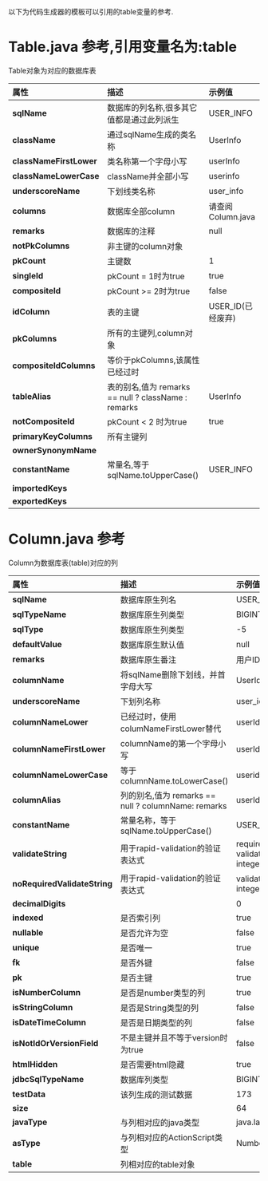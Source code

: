 以下为代码生成器的模板可以引用的table变量的参考.

# Table.java 参考,引用变量名为:table #
Table对象为对应的数据库表

| **属性** | **描述** | **示例值** |
|:-------|:-------|:--------|
| **sqlName** | 数据库的列名称,很多其它值都是通过此列派生 |USER\_INFO|
| **className** | 通过sqlName生成的类名称 |UserInfo |
| **classNameFirstLower** | 类名称第一个字母小写 |userInfo |
| **classNameLowerCase** | className并全部小写 |userinfo |
| **underscoreName** | 下划线类名称 |user\_info|
| **columns** |数据库全部column |请查阅Column.java|
| **remarks** | 数据库的注释 |null     |
| **notPkColumns** | 非主键的column对象 |         |
| **pkCount** | 主键数    |1        |
| **singleId** | pkCount = 1时为true |true     |
| **compositeId** | pkCount >= 2时为true |false    |
| **idColumn** | 表的主键   |USER\_ID(已经废弃)|
| **pkColumns** | 所有的主键列,column对象 |         |
| **compositeIdColumns** | 等价于pkColumns,该属性已经过时|         |
| **tableAlias** | 表的别名,值为 remarks == null ? className : remarks |UserInfo |
| **notCompositeId** | pkCount < 2 时为true|true     |
| **primaryKeyColumns** | 所有主键列  |         |
| **ownerSynonymName** |        |         |
| **constantName** | 常量名,等于sqlName.toUpperCase() |USER\_INFO|
| **importedKeys** |        |         |
| **exportedKeys** |        |         |

# Column.java 参考 #
Column为数据库表(table)对应的列

| **属性** | **描述** | **示例值** |
|:-------|:-------|:--------|
| **sqlName** | 数据库原生列名 |USER\_ID |
| **sqlTypeName** | 数据库原生列类型 |BIGINT   |
| **sqlType** | 数据库原生列类型 |-5       |
| **defaultValue** | 数据库原生默认值 |null     |
| **remarks** | 数据库原生番注 |用户ID     |
| **columnName** | 将sqlName删除下划线，并首字母大写 |UserId   |
| **underscoreName** | 下划列名称  |user\_id |
| **columnNameLower** | 已经过时，使用columNameFirstLower替代 |userId   |
| **columnNameFirstLower** | columnName的第一个字母小写 |userId   |
| **columnNameLowerCase** | 等于columnName.toLowerCase() |userid   |
| **columnAlias** | 列的别名,值为 remarks == null ? columnName: remarks |userId   |
| **constantName** | 常量名称，等于sqlName.toUpperCase() |USER\_ID |
| **validateString** | 用于rapid-validation的验证表达式 |required validate-integer |
| **noRequiredValidateString** | 用于rapid-validation的验证表达式 |validate-integer |
| **decimalDigits** |        |0        |
| **indexed** | 是否索引列  |true     |
| **nullable** | 是否允许为空 |false    |
| **unique** | 是否唯一   |true     |
| **fk** | 是否外键   |false    |
| **pk** | 是否主键   |true     |
| **isNumberColumn** | 是否是number类型的列 |true     |
| **isStringColumn** | 是否是String类型的列 |false    |
| **isDateTimeColumn** | 是否是日期类型的列 |false    |
| **isNotIdOrVersionField** | 不是主键并且不等于version时为true |false    |
| **htmlHidden** | 是否需要html隐藏 |true     |
| **jdbcSqlTypeName** | 数据库列类型 |BIGINT   |
| **testData** | 该列生成的测试数据 |173      |
| **size** |        |64       |
| **javaType** | 与列相对应的java类型 |java.lang.Long|
| **asType** | 与列相对应的ActionScript类型|Number   |
| **table** | 列相对应的table对象 |         |